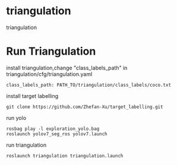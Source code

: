 # triangulation
triangulation
# Run Triangulation
install triangulation,change "class_labels_path" in triangulation/cfg/triangulation.yaml
```
class_labels_path: PATH_TO/triangulation/class_labels/coco.txt
```
install target labelling
```
git clone https://github.com/Zhefan-Xu/target_labelling.git
```
run yolo
```
rosbag play -l exploration_yolo.bag 
roslaunch yolov7_seg_ros yolov7.launch 
```
run triangulation
```
roslaunch triangulation triangulation.launch
```
